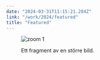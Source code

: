```yaml
---
date: "2024-03-31T11:15:21.284Z"
link: "/work/2024/featured"
title: "Featured"
---
```


<figure>

  ![zoom 1](/images/zoom2.jpeg "zoom 1")
  <figcaption>
    Ett fragment av en större bild.
  </figcaption>
</figure>
